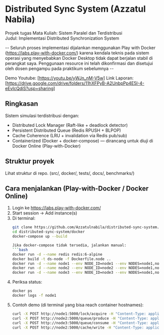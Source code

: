# Distributed Sync System (Azzatul Nabila)

Proyek tugas Mata Kuliah: Sistem Paralel dan Terdistribusi  
Judul: Implementasi Distributed Synchronization System

-- Seluruh proses implementasi dijalankan menggunakan Play with Docker (https://labs.play-with-docker.com/) karena kendala teknis pada sistem operasi yang menyebabkan Docker Desktop tidak dapat berjalan stabil di perangkat saya. Penggunaan resource ini telah dikonfirmasi dan disetujui oleh dosen pengampu pada praktikum sebelumnya --

Demo Youtube: [https://youtu.be/yWJn_nM-V5w]
Link Laporan: [https://drive.google.com/drive/folders/11hXFPyB-A2UnbpPp4E5I-4-eEvIcQdiS?usp=sharing]

## Ringkasan
Sistem simulasi terdistribusi dengan:
- Distributed Lock Manager (Raft-like + deadlock detector)
- Persistent Distributed Queue (Redis RPUSH + BLPOP)
- Cache Coherence (LRU + invalidation via Redis pub/sub)
- Containerized (Docker + docker-compose) — dirancang untuk diuji di Docker Online (Play-with-Docker)

## Struktur proyek
Lihat struktur di repo. (src/, docker/, tests/, docs/, benchmarks/)

## Cara menjalankan (Play-with-Docker / Docker Online)
1. Login ke https://labs.play-with-docker.com/
2. Start session → Add instance(s)
3. Di terminal:
   ```bash
   git clone https://github.com/Azzatulnabila/distributed-sync-system.git
   cd distributed-sync-system/docker
   docker-compose up --build

   Jika docker-compose tidak tersedia, jalankan manual:
   ```bash
   docker run -d --name redis redis:6-alpine
   docker build -t ds-node -f Dockerfile.node ..
   docker run -d --name node1 --env NODE_ID=node1 --env NODES=node1,node2,node3 --env REDIS_HOST=redis ds-node
   docker run -d --name node2 --env NODE_ID=node2 --env NODES=node1,node2,node3 --env REDIS_HOST=redis ds-node
   docker run -d --name node3 --env NODE_ID=node3 --env NODES=node1,node2,node3 --env REDIS_HOST=redis ds-node

4. Periksa status:
   ```bash
   docker ps
   docker logs -f node1

5. Contoh demo (di terminal yang bisa reach container hostnames):
   ```bash
   curl -X POST http://node1:5000/lock/acquire -H "Content-Type: application/json" -d '{"resource":"r1","mode":"exclusive"}'
   curl -X POST http://node2:5000/queue/produce -H "Content-Type: application/json" -d '{"topic":"t","message":"hello"}'
   curl -X POST http://node3:5000/queue/consume -H "Content-Type: application/json" -d '{"topic":"t"}'
   curl -X POST http://node2:5000/cache/write -H "Content-Type: application/json" -d '{"key":"k1","value":"v1"}'





